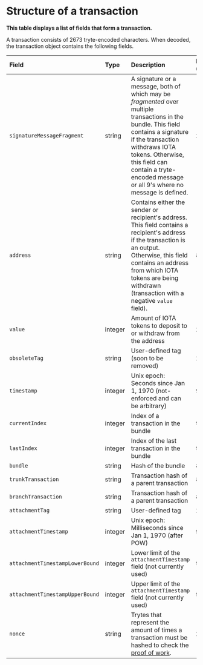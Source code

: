 # Structure of a transaction

**This table displays a list of fields that form a transaction.** 

A transaction consists of 2673 tryte-encoded characters. When decoded, the transaction object contains the following fields.

| Field                         | Type   | Description                                                                                                                                                                                                                   | Length (trytes) |
| :----------------------------- | :------ | :----------------------------------------------------------------------------------------------------------------------------------------------------------------------------------------------------------------------------- | :------ |
| `signatureMessageFragment`      | string | A signature or a message, both of which may be _fragmented_ over multiple transactions in the bundle. This field contains a signature if the transaction withdraws IOTA tokens. Otherwise, this field can contain a tryte-encoded message or all 9's where no message is defined. | 2187   |
| `address`                       | string | Contains either the sender or recipient's address. This field contains a recipient's address if the transaction is an output. Otherwise, this field contains an address from which IOTA tokens are being withdrawn (transaction with a negative `value` field).   | 81     |
| `value`                    | integer    | Amount of IOTA tokens to deposit to or withdraw from the address                                                                                                                                                                                            | 27     |
| `obsoleteTag`                   | string | User-defined tag (soon to be removed)                                                                                                                                                                                               | 27     |
| `timestamp`                     | integer    | Unix epoch: Seconds since Jan 1, 1970 (not-enforced and can be arbitrary)                                                                                                                                                                                    | 9      |
| `currentIndex`                  | integer  | Index of a transaction in the bundle                                                                                                                                                                                                   | 9      |
| `lastIndex`                     | integer    | Index of the last transaction in the bundle                                                                                                                                                                                           | 9      |
| `bundle`                        | string | Hash of the bundle                                 | 81     |
| `trunkTransaction`              | string |  Transaction hash of a parent transaction                                                                                                                                                                                 | 81     |
| `branchTransaction`             | string | Transaction hash of a parent transaction                                                                                                                                                                   | 81     |
| `attachmentTag`                | string | User-defined tag                                                                                                                                                                                                              | 27     |
| `attachmentTimestamp`          | integer   | Unix epoch: Milliseconds since Jan 1, 1970 (after POW)                                                                                                                                                                                                           | 9      |
| `attachmentTimestampLowerBound` | integer   | Lower limit of the `attachmentTimestamp` field (not currently used)                                                                                                                                                                                                      | 9      |
| `attachmentTimestampUpperBound` | integer   | Upper limit of the `attachmentTimestamp` field (not currently used)                                                                                                                                                                                                         | 9      |
| `nonce`                         | string | Trytes that represent the amount of times a transaction must be hashed to check the [proof of work](root://the-tangle/0.1/concepts/proof-of-work.md).                                      | 27     |
